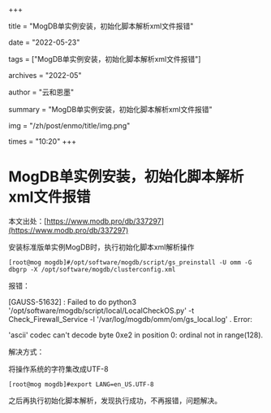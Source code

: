 +++

title = "MogDB单实例安装，初始化脚本解析xml文件报错" 

date = "2022-05-23" 

tags = ["MogDB单实例安装，初始化脚本解析xml文件报错"] 

archives = "2022-05" 

author = "云和恩墨" 

summary = "MogDB单实例安装，初始化脚本解析xml文件报错"

img = "/zh/post/enmo/title/img.png" 

times = "10:20"
+++

# MogDB单实例安装，初始化脚本解析xml文件报错

本文出处：[https://www.modb.pro/db/337297](https://www.modb.pro/db/337297)

安装标准版单实例MogDB时，执行初始化脚本xml解析操作

```
[root@mog mogdb]#/opt/software/mogdb/script/gs_preinstall -U omm -G dbgrp -X /opt/software/mogdb/clusterconfig.xml
```



报错：

[GAUSS-51632] : Failed to do python3 '/opt/software/mogdb/script/local/LocalCheckOS.py' -t Check_Firewall_Service -l '/var/log/mogdb/omm/om/gs_local.log' . Error:

'ascii' codec can't decode byte 0xe2 in position 0: ordinal not in range(128).



解决方式：

将操作系统的字符集改成UTF-8

```
[root@mog mogdb]#export LANG=en_US.UTF-8
```

之后再执行初始化脚本解析，发现执行成功，不再报错，问题解决。

